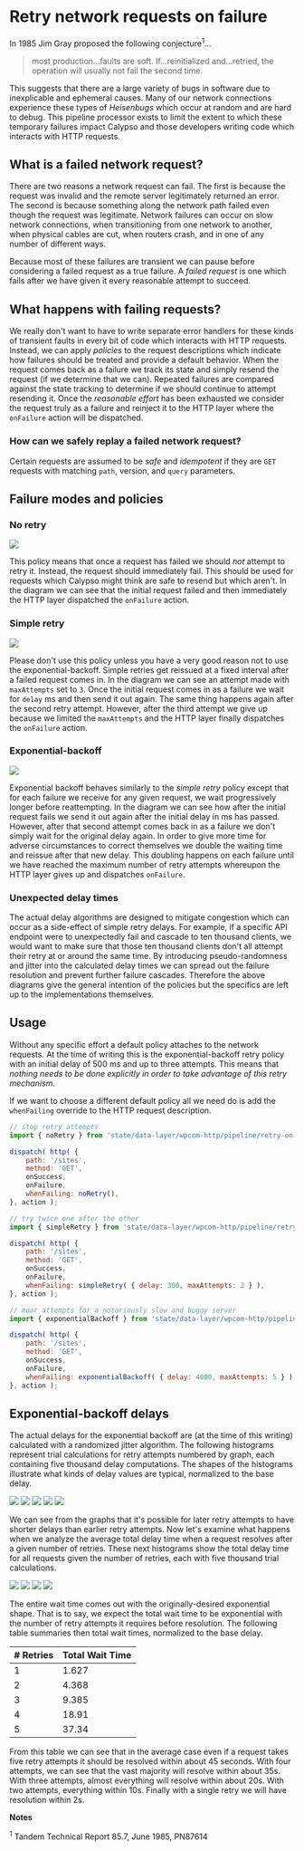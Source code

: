 # Retry network requests on failure

In 1985 Jim Gray proposed the following conjecture<sup>1</sup>…

> most production…faults are soft. If…reinitialized and…retried, the operation will usually not fail the second time.

This suggests that there are a large variety of bugs in software due to inexplicable and ephemeral causes.
Many of our network connections experience these types of _Heisenbugs_ which occur at random and are hard to debug.
This pipeline processor exists to limit the extent to which these temporary failures impact Calypso and those developers writing code which interacts with HTTP requests.

## What is a failed network request?

There are two reasons a network request can fail.
The first is because the request was invalid and the remote server legitimately returned an error.
The second is because something along the network path failed even though the request was legitimate.
Network failures can occur on slow network connections, when transitioning from one network to another, when physical cables are cut, when routers crash, and in one of any number of different ways.

Because most of these failures are transient we can pause before considering a failed request as a true failure.
A _failed request_ is one which fails after we have given it every reasonable attempt to succeed.

## What happens with failing requests?

We really don't want to have to write separate error handlers for these kinds of transient faults in every bit of code which interacts with HTTP requests.
Instead, we can apply _policies_ to the request descriptions which indicate how failures should be treated and provide a default behavior.
When the request comes back as a failure we track its state and simply resend the request (if we determine that we can).
Repeated failures are compared against the state tracking to determine if we should continue to attempt resending it.
Once the _reasonable effort_ has been exhausted we consider the request truly as a failure and reinject it to the HTTP layer where the `onFailure` action will be dispatched.

### How can we safely replay a failed network request?

Certain requests are assumed to be _safe_ and _idempotent_ if they are `GET` requests with matching `path`, version, and `query` parameters.

## Failure modes and policies
<!-- diagram made in draw.io and source XML found at https://cldup.com/H2-4aSzJup.xml -->

### No retry
![](https://cldup.com/SlUCoIuzkX.svg)

This policy means that once a request has failed we should _not_ attempt to retry it.
Instead, the request should immediately fail.
This should be used for requests which Calypso might think are safe to resend but which aren't.
In the diagram we can see that the initial request failed and then immediately the HTTP layer dispatched the `onFailure` action.

### Simple retry
![](https://cldup.com/FQFuTX5CFq.svg)

Please don't use this policy unless you have a very good reason not to use the exponential-backoff.
Simple retries get reissued at a fixed interval after a failed request comes in.
In the diagram we can see an attempt made with `maxAttempts` set to `3`.
Once the initial request comes in as a failure we wait for `delay` ms and then send it out again.
The same thing happens again after the second retry attempt.
However, after the third attempt we give up because we limited the `maxAttempts` and the HTTP layer finally dispatches the `onFailure` action.

### Exponential-backoff
![](https://cldup.com/_QCxJGuCXu.svg)

Exponential backoff behaves similarly to the _simple retry_ policy except that for each failure we receive for any given request, we wait progressively longer before reattempting.
In the diagram we can see how after the initial request fails we send it out again after the initial delay in ms has passed.
However, after that second attempt comes back in as a failure we don't simply wait for the original delay again.
In order to give more time for adverse circumstances to correct themselves we double the waiting time and reissue after that new delay.
This doubling happens on each failure until we have reached the maximum number of retry attempts whereupon the HTTP layer gives up and dispatches `onFailure`.

### Unexpected delay times

The actual delay algorithms are designed to mitigate congestion which can occur as a side-effect of simple retry delays.
For example, if a specific API endpoint were to unexpectedly fail and cascade to ten thousand clients, we would want to make sure that those ten thousand clients don't all attempt their retry at or around the same time.
By introducing pseudo-randomness and jitter into the calculated delay times we can spread out the failure resolution and prevent further failure cascades.
Therefore the above diagrams give the general intention of the policies but the specifics are left up to the implementations themselves.

## Usage

Without any specific effort a default policy attaches to the network requests.
At the time of writing this is the exponential-backoff retry policy with an initial delay of 500 ms and up to three attempts.
This means that _nothing needs to be done explicitly in order to take advantage of this retry mechanism_.

If we want to choose a different default policy all we need do is add the `whenFailing` override to the HTTP request description.

```js
// stop retry attempts
import { noRetry } from 'state/data-layer/wpcom-http/pipeline/retry-on-failure/policies';

dispatch( http( {
	path: '/sites',
	method: 'GET',
	onSuccess,
	onFailure,
	whenFailing: noRetry(),
}, action );

// try twice one after the other
import { simpleRetry } from 'state/data-layer/wpcom-http/pipeline/retry-on-failure/policies';

dispatch( http( {
	path: '/sites',
	method: 'GET',
	onSuccess,
	onFailure,
	whenFailing: simpleRetry( { delay: 300, maxAttempts: 2 } ),
}, action );

// moar attempts for a notoriously slow and buggy server
import { exponentialBackoff } from 'state/data-layer/wpcom-http/pipeline/retry-on-failure/policies';

dispatch( http( {
	path: '/sites',
	method: 'GET',
	onSuccess,
	onFailure,
	whenFailing: exponentialBackoff( { delay: 4000, maxAttempts: 5 } ),
}, action );
```

## Exponential-backoff delays

The actual delays for the exponential backoff are (at the time of this writing) calculated with a randomized jitter algorithm.
The following histograms represent trial calculations for retry attempts numbered by graph, each containing five thousand delay computations.
The shapes of the histograms illustrate what kinds of delay values are typical, normalized to the base delay.

<img src="https://cldup.com/Rf-Emw5MJ2.png" />
<img src="https://cldup.com/1okGMI4UDk.png" />
<img src="https://cldup.com/fd4wocHuWF.png" />
<img src="https://cldup.com/3PeG4ELGck.png" />
<img src="https://cldup.com/B3Bl8rKnO2.png" />

We can see from the graphs that it's possible for later retry attempts to have shorter delays than earlier retry attempts.
Now let's examine what happens when we analyze the average total delay time when a request resolves after a given number of retries.
These next histograms show the total delay time for all requests given the number of retries, each with five thousand trial calculations.

<img src="https://cldup.com/xvXKvAQ2tr.png" />
<img src="https://cldup.com/yvt0G3KnEg.png" />
<img src="https://cldup.com/0TcRLxeMf4.png" />
<img src="https://cldup.com/z52VCOosOM.png" />

The entire wait time comes out with the originally-desired exponential shape.
That is to say, we expect the total wait time to be exponential with the number of retry attempts it requires before resolution.
The following table summaries then total wait times, normalized to the base delay.

| # Retries | Total Wait Time |
| --- | --- |
| 1 | 1.627 |
| 2 | 4.368 |
| 3 | 9.385 |
| 4 | 18.91 |
| 5 | 37.34 |

From this table we can see that in the average case even if a request takes five retry attempts it should be resolved within about 45 seconds.
With four attempts, we can see that the vast majority will resolve within about 35s.
With three attempts, almost everything will resolve within about 20s.
With two attempts, everything within 10s.
Finally with a single retry we will have resolution within 2s.

**Notes**

<sup>1</sup> Tandem Technical Report 85.7, June 1985, PN87614
